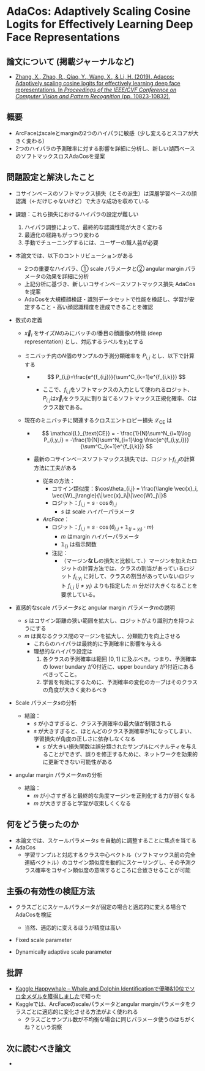 # AdaCos: Adaptively Scaling Cosine Logits for Effectively Learning Deep Face Representations

## 論文について (掲載ジャーナルなど)
- [Zhang, X., Zhao, R., Qiao, Y., Wang,  X., & Li, H. (2019). Adacos: Adaptively scaling cosine logits for  effectively learning deep face representations. In *Proceedings of the IEEE/CVF Conference on Computer Vision and Pattern Recognition* (pp. 10823-10832).](https://arxiv.org/abs/1905.00292)

## 概要
- ArcFaceはscaleとmarginの2つのハイパラに敏感（少し変えるとスコアが大きく変わる）
- 2つのハイパラの予測確率に対する影響を詳細に分析し、新しい湖西ベースのソフトマックスロスAdaCosを提案

## 問題設定と解決したこと
- コサインベースのソフトマックス損失（とその派生）は深層学習ベースの顔認識（←だけじゃないけど）で大きな成功を収めている
- 課題：これら損失におけるハイパラの設定が難しい
    1.  ハイパラ調整によって、最終的な認識性能が大きく変わる
    2.  最適化の経路もがっつり変わる
    3.  手動でチューニングするには、ユーザーの職人芸が必要
- 本論文では、以下のコントリビューションがある
    - 2つの重要なハイパラ、① scale パラメータと② angular margin パラメータの効果を詳細に分析
    - 上記分析に基づき、新しいコサインベースソフトマックス損失 AdaCosを提案
    - AdaCosを大規模顔検証・識別データセットで性能を検証し、学習が安定すること・高い顔認識精度を達成できることを確認

-   数式の定義

    -   $\vec{x}_i$ をサイズ$N$のみにバッチの$i$番目の顔画像の特徴 (deep representation) とし、対応するラベルを$y_i$とする

    -   ミニバッチ内の$N$個のサンプルの予測分類確率を $P_{i,j}$  とし、以下で計算する

        -   $$
            P_{i,j}=\frac{e^{f_{i,j}}}{\sum^C_{k=1}e^{f_{i,k}}}
            $$

            -   ここで、$f_{i,j}$をソフトマックスの入力として使われるロジット、$P_{i,j}$は$\vec{x}_i$をクラス$j$に割り当てるソフトマックス正規化確率、$C$はクラス数である。

    -   現在のミニバッチに関連するクロスエントロピー損失 $\mathcal{L}_{\text{CE}}$ は

        -   $$
            \mathcal{L}_{\text{CE}} = - \frac{1}{N}\sum^N_{i=1}\log P_{i,y_i} = -\frac{1}{N}\sum^N_{i=1}\log \frac{e^{f_{i,y_i}}}{\sum^C_{k=1}e^{f_{i,k}}}
            $$

        -   最新のコサインベースソフトマックス損失では、ロジット$f_{i,j}$の計算方法に工夫がある

            -   従来の方法：
                -   コサイン類似度：$\cos\theta_{i,j} = \frac{\langle \vec{x}_i, \vec{W}_j\rangle}{\|\vec{x}_i\|\|\vec{W}_j\|}$
                -   ロジット：$f_{i,j}=s\cdot\cos\theta_{i,j}$
                    -   $s$ は scale ハイパーパラメータ
            -   *ArcFace*：
                -   ロジット：$f_{i,j}=s\cdot\cos(\theta_{i,j}+\mathbb{1}_{\{j=y_i\}}\cdot m)$
                    -   $m$ はmargin ハイパーパラメータ
                    -   $\mathbb{1}_{\{\}}$ は指示関数
                -   注記：
                    -   （マージン**なし**の損失と比較して、）マージンを加えたロジットの計算方法では、クラスの割当があっているロジット $f_{i,y_i}$ に対して、クラスの割当があっていないロジット $f_{i,j}\ (j\not=y_i)$ よりも指定した $m$ 分だけ大きくなることを要求している。


-   直感的なscale パラメータ$s$と angular margin パラメータ$m$の説明
    -   $s$ はコサイン距離の狭い範囲を拡大し、ロジットがより識別力を持つようにする
    -   $m$ は異なるクラス間のマージンを拡大し、分類能力を向上させる
        -   これらのハイパラは最終的に予測確率に影響を与える
        -   理想的なハイパラ設定は
            1.  各クラスの予測確率は範囲 $[0,1]$ に及ぶべき。つまり、予測確率の lower bundary が0付近に、upper boundary が1付近にあるべきってこと。
            2.  学習を有効にするために、予測確率の変化のカーブはそのクラスの角度が大きく変わるべき

-   Scale パラメータ$s$の分析
    - 結論：
        - $s$ が小さすぎると、クラス予測確率の最大値が制限される
        - $s$ が大きすぎると、ほとんどのクラス予測確率が1になってしまい、学習損失が角度の正しさに依存しなくなる
            - $s$ が大きい損失関数は誤分類されたサンプルにペナルティを与えることができず、誤りを修正するために、ネットワークを効果的に更新できない可能性がある

-   angular margin パラメータ$m$の分析
    - 結論：
        - $m$ が小さすぎると最終的な角度マージンを正則化する力が弱くなる
        - $m$ が大きすぎると学習が収束しくくなる

    

## 何をどう使ったのか
- 本論文では、スケールパラメータ$s$ を自動的に調整することに焦点を当てる
- AdaCos
    - 学習サンプルと対応するクラス中心ベクトル（ソフトマックス前の完全連結ベクトル）のコサイン類似度を動的にスケーリングし、その予測クラス確率をコサイン類似度の意味するところに合致させることが可能


## 主張の有効性の検証方法
- クラスごとにスケールパラメータが固定の場合と適応的に変える場合でAdaCosを検証
    - 当然、適応的に変えるほうが精度は高い

- Fixed scale parameter
- Dynamically adaptive scale parameter

## 批評
- [Kaggle Happywhale – Whale and Dolphin Identificationで優勝&10位でソロ金メダルを獲得しました](https://tech.preferred.jp/ja/blog/kaggle-happywhale-1st-10th-solution/)で知った
- Kaggleでは、ArcFaceのscaleパラメータとangular marginパラメータをクラスごとに適応的に変化させる方法がよく使われる
    - クラスごとサンプル数が不均衡な場合に同じパラメータ使うのはちがくね？という洞察


## 次に読むべき論文
- 
